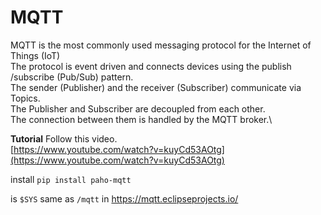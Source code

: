 # MQTT

MQTT is the most commonly used messaging protocol for the Internet of Things (IoT)\
The protocol is event driven and connects devices using the publish /subscribe (Pub/Sub) pattern.\
The sender (Publisher) and the receiver (Subscriber) communicate via Topics.\
The Publisher and Subscriber are decoupled from each other.\
The connection between them is handled by the MQTT broker.\

**Tutorial**
Follow this video.\
[https://www.youtube.com/watch?v=kuyCd53AOtg](https://www.youtube.com/watch?v=kuyCd53AOtg)

install 
`pip install paho-mqtt`

is `$SYS` same as `/mqtt` in <https://mqtt.eclipseprojects.io/>

